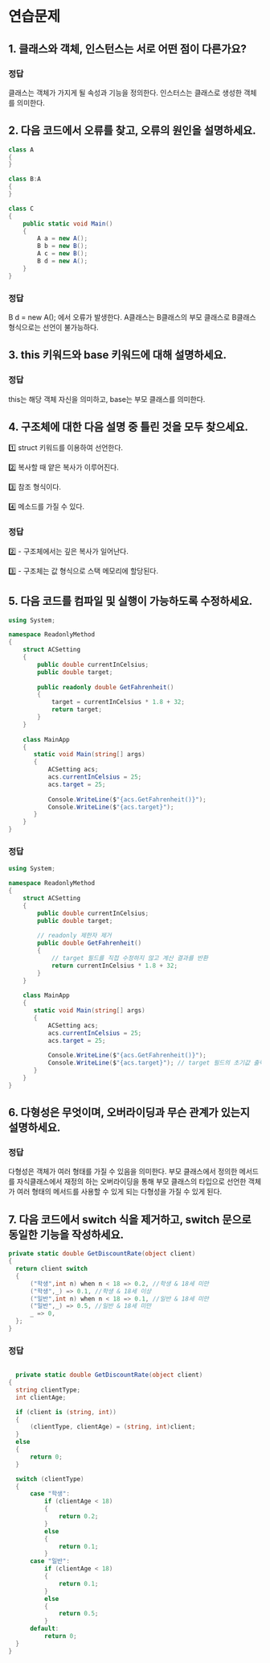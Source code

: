 # 연습문제
## 1. 클래스와 객체, 인스턴스는 서로 어떤 점이 다른가요?

### 정답

클래스는 객체가 가지게 될 속성과 기능을 정의한다. 인스터스는 클래스로 생성한 객체를 의미한다.

## 2. 다음 코드에서 오류를 찾고, 오류의 원인을 설명하세요.

```csharp
class A
{
}

class B:A
{
}

class C
{
	public static void Main()
	{
		A a = new A();
		B b = new B();
		A c = new B();
		B d = new A();
	}
}
```

### 정답

B d = new A(); 에서 오류가 발생한다. A클래스는 B클래스의 부모 클래스로 B클래스 형식으로는 선언이 불가능하다.

## 3. this 키워드와 base 키워드에 대해 설명하세요.

### 정답

this는 해당 객체 자신을 의미하고,  base는 부모 클래스를 의미한다.

## 4. 구조체에 대한 다음 설명 중 틀린 것을 모두 찾으세요.

1️⃣ struct 키워드를 이용하여 선언한다.

2️⃣ 복사할 때 얕은 복사가 이루어진다.

3️⃣ 참조 형식이다.

4️⃣ 메소드를 가질 수 있다.

### 정답

2️⃣ - 구조체에서는 깊은 복사가 일어난다.

3️⃣ - 구조체는 값 형식으로 스택 메모리에 할당된다. 

## 5. 다음 코드를 컴파일 및 실행이 가능하도록 수정하세요.

```csharp
using System;

namespace ReadonlyMethod
{   
    struct ACSetting
    {
        public double currentInCelsius;
        public double target;
        
        public readonly double GetFahrenheit()
        {
            target = currentInCelsius * 1.8 + 32;
            return target;
        }
    }
    
    class MainApp
    {
       static void Main(string[] args)
       {
           ACSetting acs;
           acs.currentInCelsius = 25;
           acs.target = 25;
           
           Console.WriteLine($"{acs.GetFahrenheit()}");
           Console.WriteLine($"{acs.target}");
       }
    }
}
```

### 정답

```csharp
using System;

namespace ReadonlyMethod
{   
    struct ACSetting
    {
        public double currentInCelsius;
        public double target;
        
        // readonly 제한자 제거
        public double GetFahrenheit()
        {
            // target 필드를 직접 수정하지 않고 계산 결과를 반환
            return currentInCelsius * 1.8 + 32;
        }
    }
    
    class MainApp
    {
       static void Main(string[] args)
       {
           ACSetting acs;
           acs.currentInCelsius = 25;
           acs.target = 25; 
           
           Console.WriteLine($"{acs.GetFahrenheit()}");
           Console.WriteLine($"{acs.target}"); // target 필드의 초기값 출력
       }
    }
}
```

## 6. 다형성은 무엇이며, 오버라이딩과 무슨 관계가 있는지 설명하세요.

### 정답

다형성은 객체가 여러 형태를 가질 수 있음을 의미한다. 부모 클래스에서 정의한 메서드를 자식클래스에서 재정의 하는 오버라이딩을 통해 부모 클래스의 타입으로 선언한 객체가 여러 형태의 메서드를 사용할 수 있게 되는 다형성을 가질 수 있게 된다.

## 7. 다음 코드에서 switch 식을 제거하고, switch 문으로 동일한 기능을 작성하세요.

```csharp
private static double GetDiscountRate(object client)
{
  return client switch
  {
      ("학생",int n) when n < 18 => 0.2, //학생 & 18세 미만
      ("학생",_) => 0.1, //학생 & 18세 이상
      ("일반",int n) when n < 18 => 0.1, //일반 & 18세 미만
      ("일반",_) => 0.5, //일반 & 18세 미만
      _ => 0,
  };
}
```

### 정답

```csharp

  private static double GetDiscountRate(object client)
{
  string clientType;
  int clientAge;

  if (client is (string, int))
  {
      (clientType, clientAge) = (string, int)client;
  }
  else
  {
      return 0;
  }

  switch (clientType)
  {
      case "학생":
          if (clientAge < 18)
          {
              return 0.2;
          }
          else
          {
              return 0.1;
          }
      case "일반":
          if (clientAge < 18)
          {
              return 0.1;
          }
          else
          {
              return 0.5;
          }
      default:
          return 0;
  }
}
```
